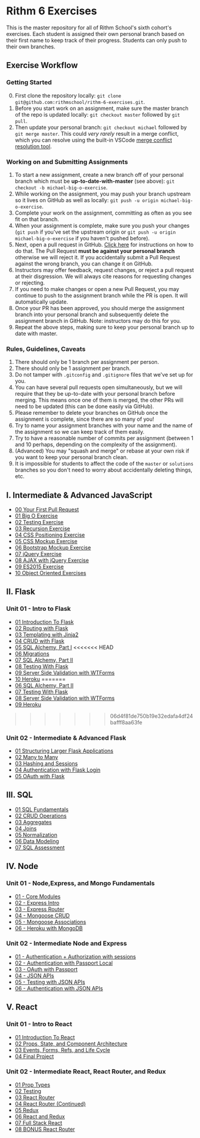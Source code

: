 # Rithm 6 Exercises

This is the master repository for all of Rithm School's sixth cohort's exercises.
Each student is assigned their own personal branch based on their first name to keep track of their progress.
Students can only push to their own branches.

## Exercise Workflow

### Getting Started

0.  First clone the repository locally: `git clone git@github.com:rithmschool/rithm-6-exercises.git`.
1.  Before you start work on an assignment, make sure the master branch of the repo is updated locally: `git checkout master` followed by `git pull`.
1.  Then update your personal branch: `git checkout michael` followed by `git merge master`. This could _very rarely_ result in a merge conflict, which you can resolve using the built-in VSCode [merge conflict resolution tool](https://code.visualstudio.com/docs/editor/versioncontrol#_merge-conflicts).

### Working on and Submitting Assignments

1.  To start a new assignment, create a new branch off of your personal branch which must be **up-to-date-with-master** (see above): `git checkout -b michael-big-o-exercise`.
1.  While working on the assignment, you may push your branch upstream so it lives on GitHub as well as locally: `git push -u origin michael-big-o-exercise`.
1.  Complete your work on the assignment, committing as often as you see fit on that branch.
1.  When your assignment is complete, make sure you push your changes (`git push` if you've set the upstream origin or `git push -u origin michael-big-o-exercise` if you haven't pushed before).
1.  Next, open a pull request in GitHub. [Click here](https://help.github.com/articles/creating-a-pull-request/) for instructions on how to do that. The Pull Request **must be against your personal branch** otherwise we will reject it. If you accidentally submit a Pull Request against the wrong branch, you can change it on GitHub.
1.  Instructors may offer feedback, request changes, or reject a pull request at their disgression. We will always cite reasons for requesting changes or rejecting.
1.  If you need to make changes or open a new Pull Request, you may continue to push to the assignment branch while the PR is open. It will automatically update.
1.  Once your PR has been approved, you should merge the assignment branch into your personal branch and subsequently delete the assignment branch in GitHub. Note: instructors may do this for you.
1.  Repeat the above steps, making sure to keep your personal branch up to date with master.

### Rules, Guidelines, Caveats

1.  There should only be 1 branch per assignment per person.
1.  There should only be 1 assignment per branch.
1.  Do not tamper with `.gitconfig` and `.gitignore` files that we've set up for you.
1.  You can have several pull requests open simultaneously, but we will require that they be up-to-date with your personal branch before merging. This means once one of them is merged, the other PRs will need to be updated (this can be done easily via GitHub).
1.  Please remember to delete your branches on GitHub once the assignment is complete, since there are so many of you!
1.  Try to name your assignment branches with your name and the name of the assignment so we can keep track of them easily.
1.  Try to have a reasonable number of commits per assignment (between 1 and 10 perhaps, depending on the complexity of the assignment).
1.  (Advanced) You may "squash and merge" or rebase at your own risk if you want to keep your personal branch clean.
1.  It is impossible for students to affect the code of the `master` or `solutions` branches so you don't need to worry about accidentally deleting things, etc.

## I. Intermediate & Advanced JavaScript

* [00 Your First Pull Request](./intermediate-js/00-first-pull-request)
* [01 Big O Exercise](./intermediate-js/01-big-o)
* [02 Testing Exercise](./intermediate-js/02-testing)
* [03 Recursion Exercise](./intermediate-js/03-recursion)
* [04 CSS Positioning Exercise](./intermediate-js/04-css-positioning)
* [05 CSS Mockup Exercise](./intermediate-js/05-css-mocks)
* [06 Bootstrap Mockup Exercise](./intermediate-js/06-bootstrap-mocks)
* [07 jQuery Exercise](./intermediate-js/07-jquery)
* [08 AJAX with jQuery Exercise](./intermediate-js/08-ajax-jquery)
* [09 ES2015 Exercise](./intermediate-js/09-es2015)
* [10 Object Oriented Exercises](./intermediate-js/10-oop)

## II. Flask

### Unit 01 - Intro to Flask

* [01 Introduction To Flask](./flask/Unit-01/01-flask-intro)
* [02 Routing with Flask](./flask/Unit-01/02-flask-routing)
* [03 Templating with Jinja2](./flask/Unit-01/03-templating)
* [04 CRUD with Flask](./flask/Unit-01/04-flask-crud)
* [05 SQL Alchemy, Part I](./flask/Unit-01/05-sql-alchemy-1)
<<<<<<< HEAD
* [06 Migrations](./flask/Unit-01/06-migrations)
* [07 SQL Alchemy, Part II](./flask/Unit-01/07-sql-alchemy-2)
* [08 Testing With Flask](./flask/Unit-01/08-testing)
* [09 Server Side Validation with WTForms](./flask/Unit-01/09-forms)
* [10 Heroku](./flask/Unit-01/10-heroku)
=======
* [06 SQL Alchemy, Part II](./flask/Unit-01/06-sql-alchemy-2)
* [07 Testing With Flask](./flask/Unit-01/07-testing)
* [08 Server Side Validation with WTForms](./flask/Unit-01/08-forms)
* [09 Heroku](./flask/Unit-01/09-heroku)
>>>>>>> 06d4f81de750b19e32edafa4df24bafff8aa63fe

### Unit 02 - Intermediate & Advanced Flask

* [01 Structuring Larger Flask Applications](./flask/Unit-02/01-blueprints)
* [02 Many to Many](./flask/Unit-02/02-many-to-many)
* [03 Hashing and Sessions](./flask/Unit-02/03-hashing-sessions)
* [04 Authentication with Flask Login](./flask/Unit-02/04-flask-login)
* [05 OAuth with Flask](./flask/Unit-02/05-oauth)

## III. SQL

* [01 SQL Fundamentals](./sql/01-fundamentals.md)
* [02 CRUD Operations](./sql/02-crud_operators.md)
* [03 Aggregates](./sql/03-aggregates.md)
* [04 Joins](./sql/04-joins.md)
* [05 Normalization](./sql/05-normalization.md)
* [06 Data Modeling](./sql/06-modeling.md)
* [07 SQL Assessment](./sql/07-assessment.md)

## IV. Node

### Unit 01 - Node,Express, and Mongo Fundamentals

* [01 - Core Modules](./node/Unit-01/01-core_modules.md)
* [02 - Express Intro](./node/Unit-01/02-express_intro.md)
* [03 - Express Router](./node/Unit-01/03-express_router.md)
* [04 - Mongoose CRUD](./node/Unit-01/04-mongoose_crud.md)
* [05 - Mongoose Associations](./node/Unit-01/05-mongoose_associations.md)
* [06 - Heroku with MongoDB](./node/Unit-01/06-heroku_with_mongodb.md)

### Unit 02 - Intermediate Node and Express

* [01 - Authentication + Authorization with sessions](./node/Unit-02/01-cookies_sessions_auth.md)
* [02 - Authentication with Passport Local](./node/Unit-02/02-passport.md)
* [03 - OAuth with Passport](./node/Unit-02/03-oauth.md)
* [04 - JSON APIs](./node/Unit-02/04-json_apis.md)
* [05 - Testing with JSON APIs](./node/Unit-02/05-testing_apis.md)
* [06 - Authentication with JSON APIs](./node/Unit-02/06-json_apis_auth.md)

## V. React

### Unit 01 - Intro to React

* [01 Introduction To React](./react/Unit-01/01-introduction-to-react)
* [02 Props, State, and Component Architecture](./react/Unit-01/02-props-state-component-architecture)
* [03 Events, Forms, Refs, and Life Cycle](./react/Unit-01/03-events-forms-refs-life-cycle)
* [04 Final Project](./react/Unit-01/04-final-project)

### Unit 02 - Intermediate React, React Router, and Redux

* [01 Prop Types](./react/Unireact/t-02/02-prop-types)
* [02 Testing](./react/Unit-02/02-testing)
* [03 React Router](./react/Unit-02/03-react-router)
* [04 React Router (Continued)](./react/Unit-02/04-react-router-continued)
* [05 Redux](./react/Unit-02/05-redux)
* [06 React and Redux](./react/Unit-02/06-react-redux)
* [07 Full Stack React](./react/Unit-02/07-full-stack-react)
* [08 BONUS React Router](./react/Unit-02/08-bonus-react-router)
